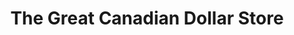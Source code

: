 ---
title: "The Great Canadian Dollar Store"
url: /petitcodiac/the-great-canadian-dollar-store/
shop: Kramladen
---